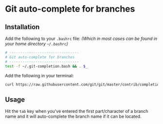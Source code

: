 # Git auto-complete for branches

## Installation

Add the following to your `.bashrc` file:
*(Which in most cases can be found in your home directory `~/.bashrc`)*

```bash
# --------------------------------
# Git auto-complete for branches
# --------------------------------
test -f ~/.git-completion.bash && . $_
```

Add the following in your terminal:
```bash
curl https://raw.githubusercontent.com/git/git/master/contrib/completion/git-completion.bash -o ~/.git-completion.bash
```

## Usage

Hit the `tab` key when you've entered the first part/character of a branch name and it will auto-complete the branch name if it can be located.
